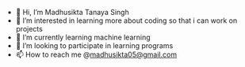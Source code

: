 - 👋 Hi, I’m Madhusikta Tanaya Singh 
- 👀 I’m interested in learning more about coding so that i can work on projects
- 🌱 I’m currently learning machine learning 
- 💞️ I’m looking to participate in learning programs
- 📫 How to reach me @madhusikta05@gmail.com

<!---
Madhusikta-tv/Madhusikta-tv is a ✨ special ✨ repository because its `README.md` (this file) appears on your GitHub profile.
You can click the Preview link to take a look at your changes.
--->
